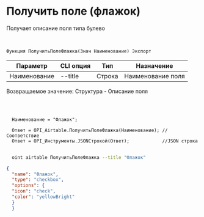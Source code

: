 ﻿---
sidebar_position: 6
---

# Получить поле (флажок)
 Получает описание поля типа булево


<br/>


`Функция ПолучитьПолеФлажка(Знач Наименование) Экспорт`

  | Параметр | CLI опция | Тип | Назначение |
  |-|-|-|-|
  | Наименование | --title | Строка | Наименование поля |

  
  Возвращаемое значение:   Структура -  Описание поля

<br/>




```bsl title="Пример кода"
  
  Наименование = "Флажок";
  
  Ответ = OPI_Airtable.ПолучитьПолеФлажка(Наименование); //Соответствие
  Ответ = OPI_Инструменты.JSONСтрокой(Ответ);            //JSON строка
```
	


```sh title="Пример команды CLI"
    
  oint airtable ПолучитьПолеФлажка --title "Флажок"

```

```json title="Результат"
{
  "name": "Флажок",
  "type": "checkbox",
  "options": {
  "icon": "check",
  "color": "yellowBright"
  }
  }
```
